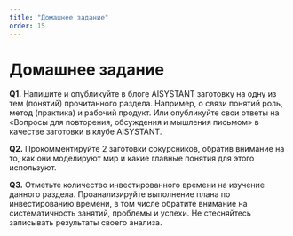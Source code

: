 ```yaml
---
title: "Домашнее задание"
order: 15
---
```


# Домашнее задание



**Q1.** Напишите и опубликуйте в блоге AISYSTANT заготовку на одну из тем (понятий) прочитанного раздела. Например, о связи понятий роль, метод (практика) и рабочий продукт. Или опубликуйте свои ответы на «Вопросы для повторения, обсуждения и мышления письмом» в качестве заготовки в клубе AISYSTANT.

**Q2.** Прокомментируйте 2 заготовки сокурсников, обратив внимание на то, как они моделируют мир и какие главные понятия для этого используют.

**Q3.** Отметьте количество инвестированного времени на изучение данного раздела. Проанализируйте выполнение плана по инвестированию времени, в том числе обратите внимание на систематичность занятий, проблемы и успехи. Не стесняйтесь записывать результаты своего анализа.

